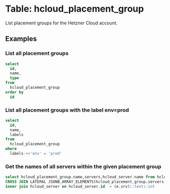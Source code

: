 # Table: hcloud_placement_group

List placement groups for the Hetzner Cloud account.

## Examples

### List all placement groups

```sql
select
  id,
  name,
  type
from
  hcloud_placement_group
order by
  id
```

### List all placement groups with the label env=prod

```sql
select
  id,
  name,
  labels
from
  hcloud_placement_group
where
  labels->>'env' = 'prod'
```

### Get the names of all servers within the given placement group
```sql
select hcloud_placement_group.name,servers,hcloud_server.name from hcloud_placement_group
CROSS JOIN LATERAL JSONB_ARRAY_ELEMENTS(hcloud_placement_group.servers) AS e(srv)
inner join hcloud_server on hcloud_server.id  = (e.srv)::text::int
```